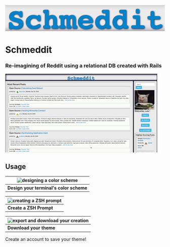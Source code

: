 [![Image of Schmeddit Logo](.github/images/schmeddit.png)](https://schmeddit.herokuapp.com/)

# Schmeddit
### Re-imagining of Reddit using a relational DB created with Rails
![Schmeddit homepage](.github/images/homepage.gif)

## Usage 
|![designing a color scheme](./.github/images/colorscheme.gif)|
| --- |
| **Design your terminal's color scheme** |

|![creating a ZSH prompt](./.github/images/prompt.gif)|
| --- |
| **Create a ZSH Prompt** |

|![export and download your creation](./.github/images/download.gif)|
| --- |
| **Download your theme** |

Create an account to save your theme!

